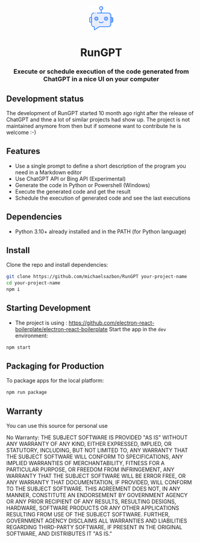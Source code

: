 <div align="center">
  <img src="assets/icon.png" />
  <h1>RunGPT</h1>
</div>


<div align="center">



<h3>
Execute or schedule execution of the code generated from ChatGPT in a nice UI on your computer
</h3>

</div>

## Development status

The development of RunGPT started 10 month ago right after the release of ChatGPT and thne a lot of similar projects had show up. The project is not maintained anymore from then but if someone want to contribute he is welcome :-)

## Features

- Use a single prompt to define a short description of the program you need in a Markdown editor
- Use ChatGPT API or Bing API (Experimental)
- Generate the code in Python or Powershell (Windows)
- Execute the generated code and get the result
- Schedule the execution of generated code and see the last executions

## Dependencies

- Python 3.10+ already installed and in the PATH (for Python language)

## Install

Clone the repo and install dependencies:

```bash
git clone https://github.com/michaelsazbon/RunGPT your-project-name
cd your-project-name
npm i
```

## Starting Development

- The project is using : https://github.com/electron-react-boilerplate/electron-react-boilerplate
Start the app in the `dev` environment:

```bash
npm start
```

## Packaging for Production

To package apps for the local platform:

```bash
npm run package
```

## Warranty

You can use this source for personal use

No Warranty: THE SUBJECT SOFTWARE IS PROVIDED "AS IS" WITHOUT ANY WARRANTY OF ANY KIND, EITHER EXPRESSED, IMPLIED, OR STATUTORY, INCLUDING, BUT NOT LIMITED TO, ANY WARRANTY THAT THE SUBJECT SOFTWARE WILL CONFORM TO SPECIFICATIONS, ANY IMPLIED WARRANTIES OF MERCHANTABILITY, FITNESS FOR A PARTICULAR PURPOSE, OR FREEDOM FROM INFRINGEMENT, ANY WARRANTY THAT THE SUBJECT SOFTWARE WILL BE ERROR FREE, OR ANY WARRANTY THAT DOCUMENTATION, IF PROVIDED, WILL CONFORM TO THE SUBJECT SOFTWARE. THIS AGREEMENT DOES NOT, IN ANY MANNER, CONSTITUTE AN ENDORSEMENT BY GOVERNMENT AGENCY OR ANY PRIOR RECIPIENT OF ANY RESULTS, RESULTING DESIGNS, HARDWARE, SOFTWARE PRODUCTS OR ANY OTHER APPLICATIONS RESULTING FROM USE OF THE SUBJECT SOFTWARE. FURTHER, GOVERNMENT AGENCY DISCLAIMS ALL WARRANTIES AND LIABILITIES REGARDING THIRD-PARTY SOFTWARE, IF PRESENT IN THE ORIGINAL SOFTWARE, AND DISTRIBUTES IT "AS IS."

